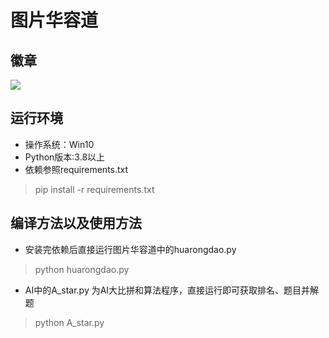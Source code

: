 # 图片华容道
## 徽章
 ![](https://img.shields.io/badge/python-green) 

## 运行环境
- 操作系统：Win10
- Python版本:3.8以上 
- 依赖参照requirements.txt

> pip install -r requirements.txt

## 编译方法以及使用方法
- 安装完依赖后直接运行图片华容道中的huarongdao.py
> python huarongdao.py

- AI中的A_star.py 为AI大比拼和算法程序，直接运行即可获取排名、题目并解题
> python A_star.py


